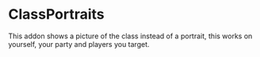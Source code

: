 # ClassPortraits

This addon shows a picture of the class instead of a portrait, this works on yourself, your party and players you target.
